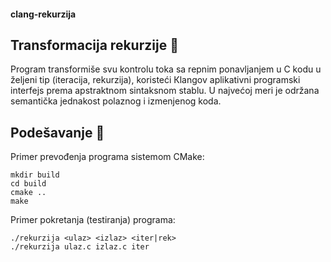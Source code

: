 #### clang-rekurzija

## Transformacija rekurzije :repeat:
Program transformiše svu kontrolu toka sa repnim ponavljanjem u C kodu u željeni tip (iteracija, rekurzija), koristeći Кlangov aplikativni programski interfejs prema apstraktnom sintaksnom stablu. U najvećoj meri je održana semantička jednakost polaznog i izmenjenog koda.

## Podešavanje :memo:
Primer prevođenja programa sistemom CMake:
```
mkdir build
cd build
cmake ..
make
```

Primer pokretanja (testiranja) programa:
```
./rekurzija <ulaz> <izlaz> <iter|rek>
./rekurzija ulaz.c izlaz.c iter
```

